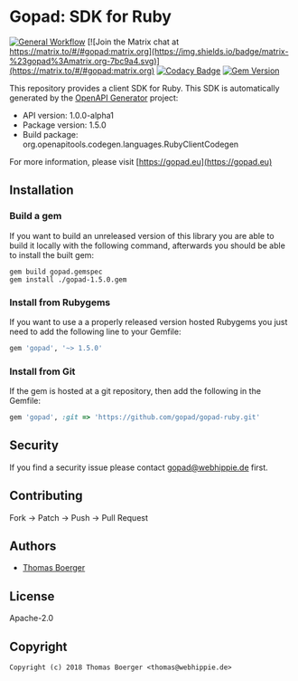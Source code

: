 # Gopad: SDK for Ruby

[![General Workflow](https://github.com/gopad/gopad-ruby/actions/workflows/general.yml/badge.svg)](https://github.com/gopad/gopad-ruby/actions/workflows/general.yml) [![Join the Matrix chat at https://matrix.to/#/#gopad:matrix.org](https://img.shields.io/badge/matrix-%23gopad%3Amatrix.org-7bc9a4.svg)](https://matrix.to/#/#gopad:matrix.org) [![Codacy Badge](https://app.codacy.com/project/badge/Grade/a67aa8f794e5454b9106c73a7da5a57a)](https://app.codacy.com/gh/gopad/gopad-ruby/dashboard?utm_source=gh&utm_medium=referral&utm_content=&utm_campaign=Badge_grade) [![Gem Version](https://badge.fury.io/rb/gopad.svg)](https://badge.fury.io/rb/gopad)

This repository provides a client SDK for Ruby. This SDK is automatically
generated by the [OpenAPI Generator][generator] project:

-   API version: 1.0.0-alpha1
-   Package version: 1.5.0
-   Build package: org.openapitools.codegen.languages.RubyClientCodegen

For more information, please visit [https://gopad.eu](https://gopad.eu)

## Installation

### Build a gem

If you want to build an unreleased version of this library you are able to build
it locally with the following command, afterwards you should be able to install
the built gem:

```console
gem build gopad.gemspec
gem install ./gopad-1.5.0.gem
```

### Install from Rubygems

If you want to use a a properly released version hosted Rubygems you just need
to add the following line to your Gemfile:

```ruby
gem 'gopad', '~> 1.5.0'
```

### Install from Git

If the gem is hosted at a git repository, then add the following in the Gemfile:

```ruby
gem 'gopad', :git => 'https://github.com/gopad/gopad-ruby.git'
```

## Security

If you find a security issue please contact
[gopad@webhippie.de](mailto:gopad@webhippie.de) first.

## Contributing

Fork -> Patch -> Push -> Pull Request

## Authors

-   [Thomas Boerger](https://github.com/tboerger)

## License

Apache-2.0

## Copyright

```console
Copyright (c) 2018 Thomas Boerger <thomas@webhippie.de>
```

[generator]: https://openapi-generator.tech
